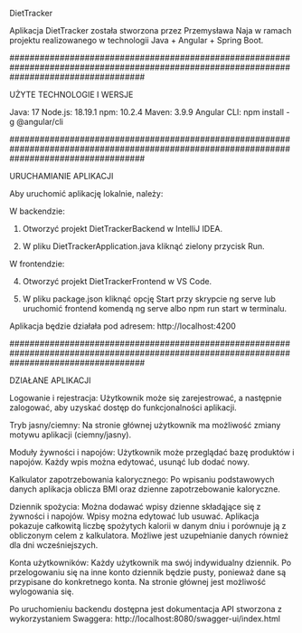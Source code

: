 DietTracker

Aplikacja DietTracker została stworzona przez Przemysława Naja w ramach projektu realizowanego w technologii Java + Angular + Spring Boot.

###########################################################################################################################################

UŻYTE TECHNOLOGIE I WERSJE

Java: 17
Node.js: 18.19.1
npm: 10.2.4
Maven: 3.9.9
Angular CLI: npm install -g @angular/cli

###########################################################################################################################################

URUCHAMIANIE APLIKACJI 

Aby uruchomić aplikację lokalnie, należy:

W backendzie:

1. Otworzyć projekt DietTrackerBackend w IntelliJ IDEA. 

2. W pliku DietTrackerApplication.java kliknąć zielony przycisk Run.

W frontendzie:

4. Otworzyć projekt DietTrackerFrontend w VS Code.

5. W pliku package.json kliknąć opcję Start przy skrypcie ng serve lub uruchomić frontend komendą ng serve albo npm run start w terminalu.

Aplikacja będzie działała pod adresem: http://localhost:4200

###########################################################################################################################################

DZIAŁANE APLIKACJI

Logowanie i rejestracja: Użytkownik może się zarejestrować, a następnie zalogować, aby uzyskać dostęp do funkcjonalności aplikacji.

Tryb jasny/ciemny: Na stronie głównej użytkownik ma możliwość zmiany motywu aplikacji (ciemny/jasny).

Moduły żywności i napojów: Użytkownik może przeglądać bazę produktów i napojów.
			   Każdy wpis można edytować, usunąć lub dodać nowy.

Kalkulator zapotrzebowania kalorycznego: Po wpisaniu podstawowych danych aplikacja oblicza BMI oraz dzienne zapotrzebowanie kaloryczne.

Dziennik spożycia: Można dodawać wpisy dzienne składąjące się z żywności i napojów.
		   Wpisy można edytować lub usuwać.
		   Aplikacja pokazuje całkowitą liczbę spożytych kalorii w danym dniu i porównuje ją z obliczonym celem z kalkulatora.
		   Możliwe jest uzupełnianie danych również dla dni wcześniejszych.

Konta użytkowników: Każdy użytkownik ma swój indywidualny dziennik.
		    Po przelogowaniu się na inne konto dziennik będzie pusty, ponieważ dane są przypisane do konkretnego konta.
		    Na stronie głównej jest możliwość wylogowania się.

Po uruchomieniu backendu dostępna jest dokumentacja API stworzona z wykorzystaniem Swaggera: http://localhost:8080/swagger-ui/index.html

